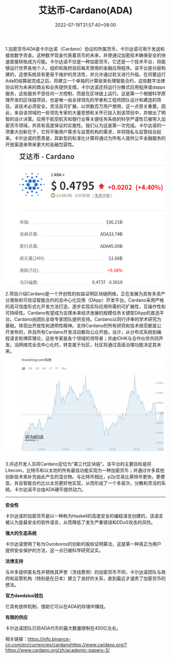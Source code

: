 ﻿---
weight: 
title: "艾达币-Cardano(ADA)"
description: "加密货币ADA是卡尔达诺（Cardano）协议的所属货币，卡尔达诺可用于发送和接收数字资金"
date: 2022-07-19T21:57:40+08:00
lastmod: 2022-07-19T16:45:40+08:00
draft: false
authors: ["ovorr"]
featuredImage: "aidabi-cardanoada.webp"
link: "https://cn.investing.com/crypto/cardano"
tags: ["数字代币","艾达币-Cardano(ADA)"]
categories: ["navigation"]
navigation: ["数字代币"]
lightgallery: true
toc: true
pinned: false
recommend: false
recommend1: false
---
1.加密货币ADA是卡尔达诺（Cardano）协议的所属货币，卡尔达诺可用于发送和接收数字资金。这种数字现金代表着货币的未来，并使通过加密技术确保安全的快速直接转账成为可能。卡尔达诺不仅是一种加密货币，它还是一个技术平台，将能够运行世界各地个人，组织和政府目前每天使用的金融应用程序。该平台是分层构建的，这使系统具有更易于维护的灵活性，并允许通过软叉进行升级。在将要运行Ada的结算层完成之后，将建立一个单独的计算层来处理智能合约，这些数字法律协议将为未来的商业和业务提供支撑。卡尔达诺还将运行分散式应用程序或dapps服务，这些服务不受任何一方控制，而是在区块链上运行。这是第一个根据科学原理开发的区块链项目，也是唯一由全球领先的学者和工程师团队设计和建造的项目。该技术必须安全，灵活且可扩展，以供数百万用户使用，这一点至关重要。因此，来自该领域的一些领先专家的大量思想和关怀已投入到该项目中，并做出了明智的设计决策。应用于航空航天和银行业等关键任务系统的科学严谨性已被带入加密货币领域，并具有高度保证的实施性。我们认为这是第一次完成。卡尔达诺的一项重大创新在于，它将平衡用户需求与监管机构的需求，并将隐私与监管结合起来。卡尔达诺的愿景是，其新型的标准化计算将通过为所有人提供公平金融服务的开放渠道来带来更大的金融包容性。

![a](a.png)

2.项目介绍Cardano是一个开创性的权益证明区块链网络，正在发展为具有多资产分类账和可验证智能合约的去中心化应用（DApp）开发平台。Cardano采用严格的高可信度形式化开发方法打造，逐步实现实际应用所需的可扩展性，互操作性和可持续性。Cardano有望成为支撑未来经济发展的规模任务关键型DApp的首选平台。Cardano由团队全球专家团队提供支持。Cardano以同行评审的学术研究为基础，体现出开放性和透明性精神。支持Cardano的所有研究和技术规范都是公开发布的，并且所有Cardano开发活动都向公众开放。设计，从分布式系统到编程语言和博弈理论，这些专家是各个领域的领导者；并由IOHK与合作伙伴共同开发。当网络完全去中心化时，转变属于社区，社区将通过高级治理功能决定其未来。

![b](b.png)

3.评述开发人员将Cardano定位为“第三代区块链”。该平台的主要目标是将Litecoin，比特币和以太坊的所有最佳功能实现为一种加密货币；并通过许多其他创新技术来补充由此产生的混合物。与比特币相比，p2p交易比莱特币更快，更便宜，并且智能合约比以太坊更好地实现，从而形成了一个多层次，分散和灵活的系统。卡尔达诺平台由ADA硬币提供动力。

***

**安全性**

卡尔达诺的加密货币是以一种称为Haskell的高度安全的编程语言创建的，该语言被认为是最安全的软件语言，从而降低了发生严重错误和DDoS攻击的风险。

**强大的生态系统**

卡尔达诺使用了称为Ouroboros的创新的股权证明算法，这是第一种真正为用户提供安全保护的方法，这一点已被科学研究证实。

**法律支持**

与许多提供匿名性并牺牲其声誉（洗钱费用）的加密货币不同，卡尔达诺团队与政府和监管机构（特别是在日本）建立了良好的关系，直到最近才谴责了加密货币的想法。

**官方daedalus钱包**

它具有放样机制，借助它可以在ADA的存储中赚钱。

**有限的供应**

卡尔达诺团队已将ADA代币的最大数量限制在450亿左右。







相关链接：https://info.binance-cn.com/en/currencies/cardanohttps://www.cardano.org/?https://www.cardano.org/zh/academic-papers-3/